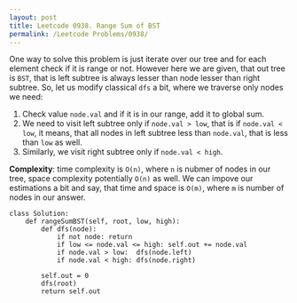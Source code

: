 ```yaml
---
layout: post
title: Leetcode 0938. Range Sum of BST
permalink: /Leetcode Problems/0938/
---
```


One way to solve this problem is just iterate over our tree and for each element check if it is range or not. However here we are given, that out tree is `BST`, that is left subtree is always lesser than node lesser than right subtree. So, let us modify classical `dfs` a bit, where we traverse only nodes we need:

1. Check value `node.val` and if it is in our range, add it to global sum.
2. We need to visit left subtree only if `node.val > low`, that is if `node.val < low`, it means, that all nodes in left subtree less than `node.val`, that is less than `low` as well.
3. Similarly, we visit right subtree only if `node.val < high`.

**Complexity**: time complexity is `O(n)`, where `n` is nubmer of nodes in our tree, space complexity potentially `O(n)` as well. We can impove our estimations a bit and say, that time and space is `O(m)`, where `m` is number of nodes in our answer.

```
class Solution:
    def rangeSumBST(self, root, low, high):
        def dfs(node):
            if not node: return
            if low <= node.val <= high: self.out += node.val
            if node.val > low:  dfs(node.left)
            if node.val < high: dfs(node.right)
                
        self.out = 0
        dfs(root)
        return self.out
```